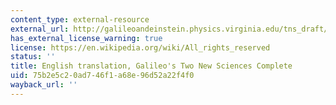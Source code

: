 ```yaml
---
content_type: external-resource
external_url: http://galileoandeinstein.physics.virginia.edu/tns_draft/index.html
has_external_license_warning: true
license: https://en.wikipedia.org/wiki/All_rights_reserved
status: ''
title: English translation, Galileo's Two New Sciences Complete
uid: 75b2e5c2-0ad7-46f1-a68e-96d52a22f4f0
wayback_url: ''
---
```

